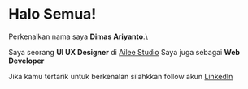 # Halo Semua!

Perkenalkan nama saya **Dimas Ariyanto**.\

Saya seorang **UI UX Designer** di [Ailee Studio](https://www.linkedin.com/company/ailee-studio/)
Saya juga sebagai **Web Developer**


Jika kamu tertarik untuk berkenalan silahkkan follow akun [LinkedIn](https://www.linkedin.com/in/dimas-ariyanto-136959178/)


